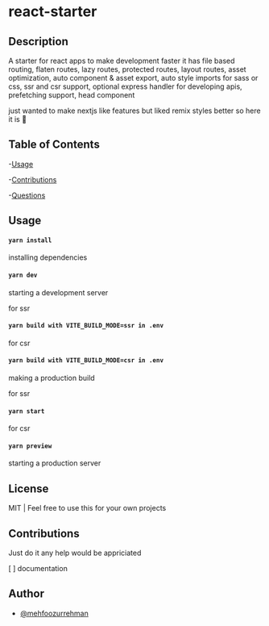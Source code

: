 # react-starter

## Description

A starter for react apps to make development faster it has file based routing, flaten routes, lazy routes, protected routes, layout routes, asset optimization, auto component & asset export, auto style imports for sass or css, ssr and csr support, optional express handler for developing apis, prefetching support, head component

just wanted to make nextjs like features but liked remix styles better so here it is 💖

## Table of Contents

-[Usage](#usage)

-[Contributions](#contributions)

-[Questions](#questions)

## Usage

#### `yarn install`

installing dependencies

#### `yarn dev`

starting a development server

for ssr
#### `yarn build with VITE_BUILD_MODE=ssr in .env`

for csr
#### `yarn build with VITE_BUILD_MODE=csr in .env`

making a production build

for ssr
#### `yarn start`

for csr
#### `yarn preview`

starting a production server

## License

MIT | Feel free to use this for your own projects

## Contributions

Just do it any help would be appriciated

[ ] documentation

## Author

- [@mehfoozurrehman](https://www.github.com/mehfoozurrehman)
